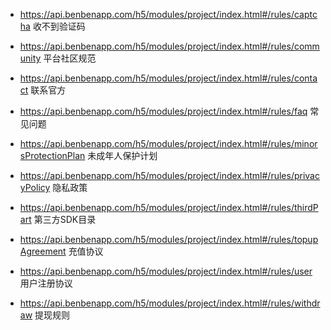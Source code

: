 - https://api.benbenapp.com/h5/modules/project/index.html#/rules/captcha
收不到验证码

- https://api.benbenapp.com/h5/modules/project/index.html#/rules/community
平台社区规范

- https://api.benbenapp.com/h5/modules/project/index.html#/rules/contact
联系官方

- https://api.benbenapp.com/h5/modules/project/index.html#/rules/faq
常见问题

- https://api.benbenapp.com/h5/modules/project/index.html#/rules/minorsProtectionPlan
未成年人保护计划

- https://api.benbenapp.com/h5/modules/project/index.html#/rules/privacyPolicy
隐私政策

- https://api.benbenapp.com/h5/modules/project/index.html#/rules/thirdPart
第三方SDK目录

- https://api.benbenapp.com/h5/modules/project/index.html#/rules/topupAgreement
充值协议

- https://api.benbenapp.com/h5/modules/project/index.html#/rules/user
用户注册协议

- https://api.benbenapp.com/h5/modules/project/index.html#/rules/withdraw
提现规则